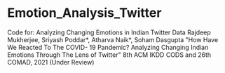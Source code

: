 # Emotion_Analysis_Twitter
Code for: Analyzing Changing Emotions in Indian Twitter Data Rajdeep Mukherjee, Sriyash Poddar*, Atharva Naik*, Soham Dasgupta "How Have We Reacted To The COVID- 19 Pandemic? Analyzing Changing Indian Emotions Through The Lens of Twitter" 8th ACM IKDD CODS and 26th COMAD, 2021 (Under Review)

